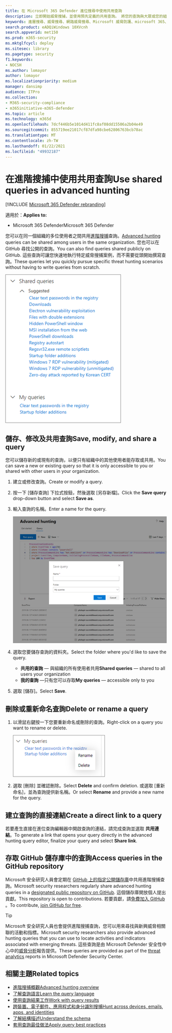 ```yaml
---
title: 在 Microsoft 365 Defender 進位搜尋中使用共用查詢
description: 立即開始威脅搜捕，並使用預先定義的共用查詢。 將您的查詢與大眾或您的組織共用。
keywords: 進層搜尋、威脅搜尋、網路威脅搜尋、Microsoft 威脅防護、microsoft 365、mtp、m365、搜尋、查詢、遙測、自訂偵測、架構、kusto、github repo、我的查詢、共用查詢
search.product: eADQiWindows 10XVcnh
search.appverid: met150
ms.prod: m365-security
ms.mktglfcycl: deploy
ms.sitesec: library
ms.pagetype: security
f1.keywords:
- NOCSH
ms.author: lomayor
author: lomayor
ms.localizationpriority: medium
manager: dansimp
audience: ITPro
ms.collection:
- M365-security-compliance
- m365initiative-m365-defender
ms.topic: article
ms.technology: m365d
ms.openlocfilehash: 7dcf446b5e1014d411fc8af08dd15506a2b04e49
ms.sourcegitcommit: 855719ee21017cf87dfa98cbe62806763bcb78ac
ms.translationtype: MT
ms.contentlocale: zh-TW
ms.lasthandoff: 01/22/2021
ms.locfileid: "49932187"
---
```

# <a name="use-shared-queries-in-advanced-hunting"></a><span data-ttu-id="74c72-105">在進階搜捕中使用共用查詢</span><span class="sxs-lookup"><span data-stu-id="74c72-105">Use shared queries in advanced hunting</span></span>

[!INCLUDE [Microsoft 365 Defender rebranding](../includes/microsoft-defender.md)]


<span data-ttu-id="74c72-106">適用於：</span><span class="sxs-lookup"><span data-stu-id="74c72-106">**Applies to:**</span></span>
- <span data-ttu-id="74c72-107">Microsoft 365 Defender</span><span class="sxs-lookup"><span data-stu-id="74c72-107">Microsoft 365 Defender</span></span>



<span data-ttu-id="74c72-108">您可以在同一個組織的多位使用者之間共用[進階搜捕](advanced-hunting-overview.md)查詢。</span><span class="sxs-lookup"><span data-stu-id="74c72-108">[Advanced hunting](advanced-hunting-overview.md) queries can be shared among users in the same organization.</span></span> <span data-ttu-id="74c72-109">您也可以在 GitHub 尋找公開的查詢。</span><span class="sxs-lookup"><span data-stu-id="74c72-109">You can also find queries shared publicly on GitHub.</span></span> <span data-ttu-id="74c72-110">這些查詢可讓您快速地執行特定威脅搜捕案例，而不需要從頭開始撰寫查詢。</span><span class="sxs-lookup"><span data-stu-id="74c72-110">These queries let you quickly pursue specific threat hunting scenarios without having to write queries from scratch.</span></span>

![共用查詢的影像](../../media/advanced-hunting-shared-queries.png)

## <a name="save-modify-and-share-a-query"></a><span data-ttu-id="74c72-112">儲存、修改及共用查詢</span><span class="sxs-lookup"><span data-stu-id="74c72-112">Save, modify, and share a query</span></span>
<span data-ttu-id="74c72-113">您可以儲存新的或現有的查詢，以便只有組織中的其他使用者能存取或共用。</span><span class="sxs-lookup"><span data-stu-id="74c72-113">You can save a new or existing query so that it is only accessible to you or shared with other users in your organization.</span></span> 

1. <span data-ttu-id="74c72-114">建立或修改查詢。</span><span class="sxs-lookup"><span data-stu-id="74c72-114">Create or modify a query.</span></span> 

2. <span data-ttu-id="74c72-115">按一下 [儲存查詢] 下拉式按鈕，然後選取 [另存新檔]。</span><span class="sxs-lookup"><span data-stu-id="74c72-115">Click the **Save query** drop-down button and select **Save as**.</span></span>
    
3. <span data-ttu-id="74c72-116">輸入查詢的名稱。</span><span class="sxs-lookup"><span data-stu-id="74c72-116">Enter a name for the query.</span></span> 

   ![儲存查詢的影像](../../media/advanced-hunting-save-query.png)

4. <span data-ttu-id="74c72-118">選取您要儲存查詢的資料夾。</span><span class="sxs-lookup"><span data-stu-id="74c72-118">Select the folder where you'd like to save the query.</span></span>
    - <span data-ttu-id="74c72-119">**共用的查詢** — 與組織的所有使用者共用</span><span class="sxs-lookup"><span data-stu-id="74c72-119">**Shared queries** — shared to all users your organization</span></span>
    - <span data-ttu-id="74c72-120">**我的查詢** —只有您可以存取</span><span class="sxs-lookup"><span data-stu-id="74c72-120">**My queries** — accessible only to you</span></span>
    
5. <span data-ttu-id="74c72-121">選取 [儲存]。</span><span class="sxs-lookup"><span data-stu-id="74c72-121">Select **Save**.</span></span> 

## <a name="delete-or-rename-a-query"></a><span data-ttu-id="74c72-122">刪除或重新命名查詢</span><span class="sxs-lookup"><span data-stu-id="74c72-122">Delete or rename a query</span></span>
1. <span data-ttu-id="74c72-123">以滑鼠右鍵按一下您要重新命名或刪除的查詢。</span><span class="sxs-lookup"><span data-stu-id="74c72-123">Right-click on a query you want to rename or delete.</span></span>

    ![刪除查詢的影像](../../media/advanced_hunting_delete_rename.png)

2. <span data-ttu-id="74c72-125">選取 [刪除] 並確認刪除。</span><span class="sxs-lookup"><span data-stu-id="74c72-125">Select **Delete** and confirm deletion.</span></span> <span data-ttu-id="74c72-126">或選取 [重新命名]，並為查詢提供新名稱。</span><span class="sxs-lookup"><span data-stu-id="74c72-126">Or select **Rename** and provide a new name for the query.</span></span>

## <a name="create-a-direct-link-to-a-query"></a><span data-ttu-id="74c72-127">建立查詢的直接連結</span><span class="sxs-lookup"><span data-stu-id="74c72-127">Create a direct link to a query</span></span>
<span data-ttu-id="74c72-128">若要產生直接在進位查詢編輯器中開啟查詢的連結，請完成查詢並選取 **共用連結**。</span><span class="sxs-lookup"><span data-stu-id="74c72-128">To generate a link that opens your query directly in the advanced hunting query editor, finalize your query and select **Share link**.</span></span>

## <a name="access-queries-in-the-github-repository"></a><span data-ttu-id="74c72-129">存取 GitHub 儲存庫中的查詢</span><span class="sxs-lookup"><span data-stu-id="74c72-129">Access queries in the GitHub repository</span></span>  
<span data-ttu-id="74c72-130">Microsoft 安全研究人員會定期在 [GitHub 上的指定公開儲存庫](https://aka.ms/hunting-queries)中共用進階搜捕查詢。</span><span class="sxs-lookup"><span data-stu-id="74c72-130">Microsoft security researchers regularly share advanced hunting queries in a [designated public repository on GitHub](https://aka.ms/hunting-queries).</span></span> <span data-ttu-id="74c72-131">這個儲存庫開放個人提出貢獻。</span><span class="sxs-lookup"><span data-stu-id="74c72-131">This repository is open to contributions.</span></span> <span data-ttu-id="74c72-132">若要貢獻，請[免費加入 GitHub ](https://github.com/)。</span><span class="sxs-lookup"><span data-stu-id="74c72-132">To contribute, [join GitHub for free](https://github.com/).</span></span>

>[!tip]
><span data-ttu-id="74c72-133">Microsoft 安全研究人員也會提供進階搜捕查詢，您可以用來尋找與新興威脅相關聯的活動和指標。</span><span class="sxs-lookup"><span data-stu-id="74c72-133">Microsoft security researchers also provide advanced hunting queries that you can use to locate activities and indicators associated with emerging threats.</span></span> <span data-ttu-id="74c72-134">這些查詢是由 Microsoft Defender 安全性中心中的[威脅分析](https://docs.microsoft.com/windows/security/threat-protection/microsoft-defender-atp/threat-analytics)報告提供。</span><span class="sxs-lookup"><span data-stu-id="74c72-134">These queries are provided as part of the [threat analytics](https://docs.microsoft.com/windows/security/threat-protection/microsoft-defender-atp/threat-analytics) reports in Microsoft Defender Security Center.</span></span>

## <a name="related-topics"></a><span data-ttu-id="74c72-135">相關主題</span><span class="sxs-lookup"><span data-stu-id="74c72-135">Related topics</span></span>
- [<span data-ttu-id="74c72-136">進階搜捕概觀</span><span class="sxs-lookup"><span data-stu-id="74c72-136">Advanced hunting overview</span></span>](advanced-hunting-overview.md)
- [<span data-ttu-id="74c72-137">了解查詢語言</span><span class="sxs-lookup"><span data-stu-id="74c72-137">Learn the query language</span></span>](advanced-hunting-query-language.md)
- [<span data-ttu-id="74c72-138">使用查詢結果工作</span><span class="sxs-lookup"><span data-stu-id="74c72-138">Work with query results</span></span>](advanced-hunting-query-results.md)
- [<span data-ttu-id="74c72-139">跨裝置、電子郵件、應用程式和身分識別搜捕</span><span class="sxs-lookup"><span data-stu-id="74c72-139">Hunt across devices, emails, apps, and identities</span></span>](advanced-hunting-query-emails-devices.md)
- [<span data-ttu-id="74c72-140">了解結構描述</span><span class="sxs-lookup"><span data-stu-id="74c72-140">Understand the schema</span></span>](advanced-hunting-schema-tables.md)
- [<span data-ttu-id="74c72-141">套用查詢最佳做法</span><span class="sxs-lookup"><span data-stu-id="74c72-141">Apply query best practices</span></span>](advanced-hunting-best-practices.md)
